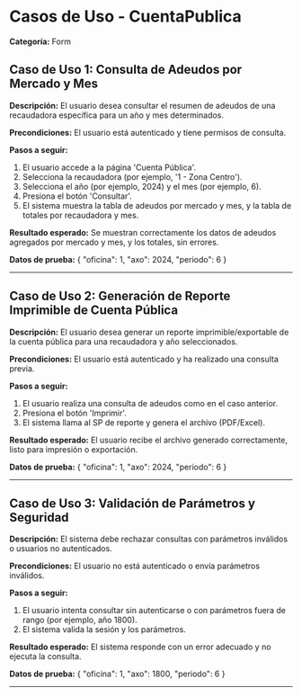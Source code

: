 # Casos de Uso - CuentaPublica

**Categoría:** Form

## Caso de Uso 1: Consulta de Adeudos por Mercado y Mes

**Descripción:** El usuario desea consultar el resumen de adeudos de una recaudadora específica para un año y mes determinados.

**Precondiciones:**
El usuario está autenticado y tiene permisos de consulta.

**Pasos a seguir:**
1. El usuario accede a la página 'Cuenta Pública'.
2. Selecciona la recaudadora (por ejemplo, '1 - Zona Centro').
3. Selecciona el año (por ejemplo, 2024) y el mes (por ejemplo, 6).
4. Presiona el botón 'Consultar'.
5. El sistema muestra la tabla de adeudos por mercado y mes, y la tabla de totales por recaudadora y mes.

**Resultado esperado:**
Se muestran correctamente los datos de adeudos agregados por mercado y mes, y los totales, sin errores.

**Datos de prueba:**
{ "oficina": 1, "axo": 2024, "periodo": 6 }

---

## Caso de Uso 2: Generación de Reporte Imprimible de Cuenta Pública

**Descripción:** El usuario desea generar un reporte imprimible/exportable de la cuenta pública para una recaudadora y año seleccionados.

**Precondiciones:**
El usuario está autenticado y ha realizado una consulta previa.

**Pasos a seguir:**
1. El usuario realiza una consulta de adeudos como en el caso anterior.
2. Presiona el botón 'Imprimir'.
3. El sistema llama al SP de reporte y genera el archivo (PDF/Excel).

**Resultado esperado:**
El usuario recibe el archivo generado correctamente, listo para impresión o exportación.

**Datos de prueba:**
{ "oficina": 1, "axo": 2024, "periodo": 6 }

---

## Caso de Uso 3: Validación de Parámetros y Seguridad

**Descripción:** El sistema debe rechazar consultas con parámetros inválidos o usuarios no autenticados.

**Precondiciones:**
El usuario no está autenticado o envía parámetros inválidos.

**Pasos a seguir:**
1. El usuario intenta consultar sin autenticarse o con parámetros fuera de rango (por ejemplo, año 1800).
2. El sistema valida la sesión y los parámetros.

**Resultado esperado:**
El sistema responde con un error adecuado y no ejecuta la consulta.

**Datos de prueba:**
{ "oficina": 1, "axo": 1800, "periodo": 6 }

---

